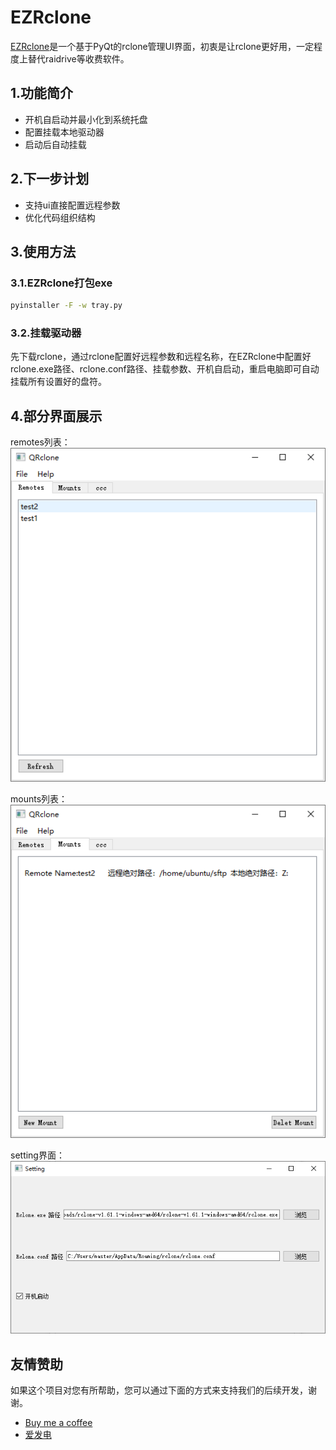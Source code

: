 # EZRclone

[EZRclone](https://github.com/0oljyo0/EZRclone)是一个基于PyQt的rclone管理UI界面，初衷是让rclone更好用，一定程度上替代raidrive等收费软件。

## 1.功能简介

- 开机自启动并最小化到系统托盘
- 配置挂载本地驱动器
- 启动后自动挂载

## 2.下一步计划
- 支持ui直接配置远程参数
- 优化代码组织结构

## 3.使用方法

### 3.1.EZRclone打包exe

```cmd
pyinstaller -F -w tray.py
```
### 3.2.挂载驱动器
先下载rclone，通过rclone配置好远程参数和远程名称，在EZRclone中配置好rclone.exe路径、rclone.conf路径、挂载参数、开机自启动，重启电脑即可自动挂载所有设置好的盘符。

## 4.部分界面展示

remotes列表：
![](icons\remotes.png)

mounts列表：
![](icons\mounts.png)

setting界面：
![](icons\setting.png)

## 友情赞助
如果这个项目对您有所帮助，您可以通过下面的方式来支持我们的后续开发，谢谢。
- [Buy me a coffee](https://www.buymeacoffee.com/2542918484K)
- [爱发电](https://afdian.net/a/ezrclone)
